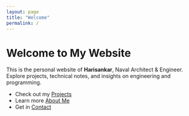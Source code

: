 ```yaml
---
layout: page
title: "Welcome"
permalink: /
---
```


# Welcome to My Website

This is the personal website of **Harisankar**, Naval Architect & Engineer.
Explore projects, technical notes, and insights on engineering and programming.

- Check out my [Projects](/projects/)
- Learn more [About Me](/about/)
- Get in [Contact](/contact/)
